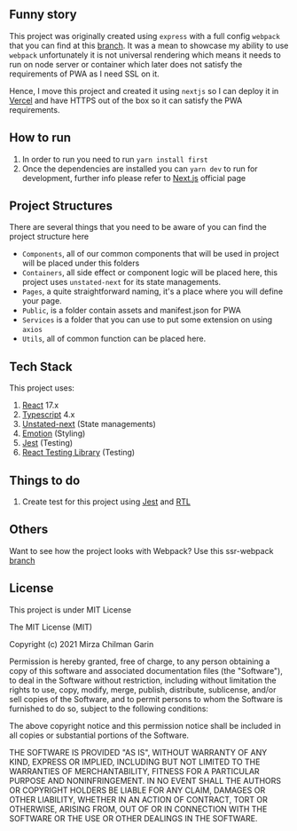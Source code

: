 ## Funny story

This project was originally created using `express` with a full config `webpack` that you can find at this [branch](https://github.com/MirzaChilman/Pokelist/tree/ssr-webpack). It was a mean to showcase my ability to use `webpack` unfortunately it is not universal rendering which means it needs to run on node server or container which later does not satisfy the requirements of PWA as I need SSL on it.

Hence, I move this project and created it using `nextjs` so I can deploy it in [Vercel](https://vercel.com) and have HTTPS out of the box so it can satisfy the PWA requirements.

## How to run

1. In order to run you need to run `yarn install first`
2. Once the dependencies are installed you can `yarn dev` to run for development, further info please refer to [Next.js](https://nextjs.org/) official page

## Project Structures

There are several things that you need to be aware of you can find the project structure here

  - `Components`, all of our common components that will be used in project will be placed under this folders
  - `Containers`, all side effect or component logic will be placed here, this project uses `unstated-next` for its state managements.
  - `Pages`, a quite straightforward naming, it's a place where you will define your page.
  - `Public`, is a folder contain assets and manifest.json for PWA
  - `Services` is a folder that you can use to put some extension on using `axios`
  - `Utils`, all of common function can be placed here.

## Tech Stack

This project uses:

1. [React](https://reactjs.org/) 17.x
2. [Typescript](https://www.typescriptlang.org/) 4.x
3. [Unstated-next](https://github.com/jamiebuilds/unstated-next) (State managements)
4. [Emotion](https://emotion.sh/docs/introduction) (Styling)
5. [Jest](https://jestjs.io/) (Testing)
6. [React Testing Library](https://testing-library.com/) (Testing)

## Things to do

1. Create test for this project using [Jest](https://jestjs.io/) and [RTL](https://testing-library.com/)

## Others

Want to see how the project looks with Webpack? Use this ssr-webpack [branch](https://github.com/MirzaChilman/Pokelist/tree/ssr-webpack)

## License

This project is under MIT License 

The MIT License (MIT)

Copyright (c) 2021 Mirza Chilman Garin

Permission is hereby granted, free of charge, to any person obtaining a copy of this software and associated documentation files (the "Software"), to deal in the Software without restriction, including without limitation the rights to use, copy, modify, merge, publish, distribute, sublicense, and/or sell copies of the Software, and to permit persons to whom the Software is furnished to do so, subject to the following conditions:

The above copyright notice and this permission notice shall be included in all copies or substantial portions of the Software.

THE SOFTWARE IS PROVIDED "AS IS", WITHOUT WARRANTY OF ANY KIND, EXPRESS OR IMPLIED, INCLUDING BUT NOT LIMITED TO THE WARRANTIES OF MERCHANTABILITY, FITNESS FOR A PARTICULAR PURPOSE AND NONINFRINGEMENT. IN NO EVENT SHALL THE AUTHORS OR COPYRIGHT HOLDERS BE LIABLE FOR ANY CLAIM, DAMAGES OR OTHER LIABILITY, WHETHER IN AN ACTION OF CONTRACT, TORT OR OTHERWISE, ARISING FROM, OUT OF OR IN CONNECTION WITH THE SOFTWARE OR THE USE OR OTHER DEALINGS IN THE SOFTWARE.